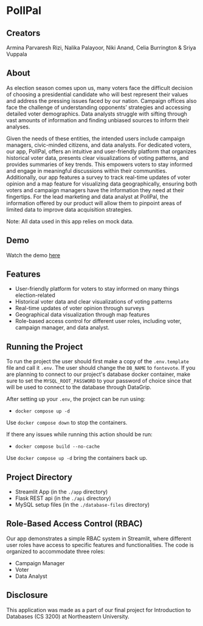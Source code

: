 # PollPal

## Creators
Armina Parvaresh Rizi, Nalika Palayoor, Niki Anand, Celia Burrington & Sriya Vuppala

## About

As election season comes upon us, many voters face the difficult decision of choosing a presidential candidate who will best represent their values and address the pressing issues faced by our nation. Campaign offices also face the challenge of understanding opponents’ strategies and accessing detailed voter demographics. Data analysts struggle with sifting through vast amounts of information and finding unbiased sources to inform their analyses. 

Given the needs of these entities, the intended users include campaign managers, civic-minded citizens, and data analysts. For dedicated voters, our app, PollPal, offers an intuitive and user-friendly platform that organizes historical voter data, presents clear visualizations of voting patterns, and provides summaries of key trends. This empowers voters to stay informed and engage in meaningful discussions within their communities. Additionally, our app features a survey to track real-time updates of voter opinion and a map feature for visualizing data geographically, ensuring both voters and campaign managers have the information they need at their fingertips. For the lead marketing and data analyst at PollPal, the information offered by our product will allow them to pinpoint areas of limited data to improve data acquisition strategies. 

Note: All data used in this app relies on mock data. 

## Demo
Watch the demo [here](https://youtu.be/1poJbeGhcqM)

## Features

- User-friendly platform for voters to stay informed on many things election-related
- Historical voter data and clear visualizations of voting patterns
- Real-time updates of voter opinion through surveys
- Geographical data visualization through map features
- Role-based access control for different user roles, including voter, campaign manager, and data analyst.

## Running the Project
To run the project the user should first make a copy of the ```.env.template``` file and call it ```.env```. The user should change the ```DB_NAME``` to ```fontevote```. If you are planning to connect to our project's database docker container, make sure to set the ```MYSQL_ROOT_PASSWORD``` to your password of choice since that will be used to connect to the database through DataGrip. 

After setting up your ```.env```, the project can be run using:
- ```docker compose up -d```

Use  ```docker compose down```  to stop the containers.

If there any issues while running this action should be run:
- ```docker compose build --no-cache```

Use  ```docker compose up -d```  bring the containers back up.

## Project Directory

- Streamlit App (in the `./app` directory)
- Flask REST api (in the `./api` directory)
- MySQL setup files (in the `./database-files` directory)

## Role-Based Access Control (RBAC)

Our app demonstrates a simple RBAC system in Streamlit, where different user roles have access to specific features and functionalities. The code is organized to accommodate three roles:

- Campaign Manager
- Voter
- Data Analyst

## Disclosure

This application was made as a part of our final project for Introduction to Databases (CS 3200) at Northeastern University.
